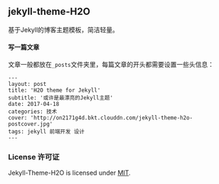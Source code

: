 ## jekyll-theme-H2O

基于Jekyll的博客主题模板，简洁轻量。

#### 写一篇文章

文章一般都放在`_posts`文件夹里，每篇文章的开头都需要设置一些头信息：

```
---
layout: post
title: 'H2O theme for Jekyll'
subtitle: '或许是最漂亮的Jekyll主题'
date: 2017-04-18
categories: 技术
cover: 'http://on2171g4d.bkt.clouddn.com/jekyll-theme-h2o-postcover.jpg'
tags: jekyll 前端开发 设计
---

```
### License 许可证

Jekyll-Theme-H2O is licensed under [MIT](https://github.com/kaeyleo/jekyll-theme-H2O/blob/master/LICENSE).
